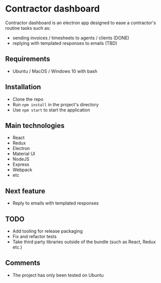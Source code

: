 # Contractor dashboard
Contractor dashboard is an electron app designed to ease a contractor's routine tasks such as:
- sending invoices / timesheets to agents / clients (DONE)
- replying with templated responses to emails (TBD)

## Requirements
- Ubuntu / MacOS / Windows 10 with bash

## Installation
- Clone the repo
- Run `npm install` in the project's directory
- Use `npm start` to start the application

## Main technologies
- React
- Redux
- Electron
- Material UI
- NodeJS
- Express
- Webpack
- etc

## Next feature
- Reply to emails with templated responses

## TODO
- Add tooling for release packaging
- Fix and refactor tests
- Take third party libraries outside of the bundle (such as React, Redux etc.)

## Comments
- The project has only been tested on Ubuntu